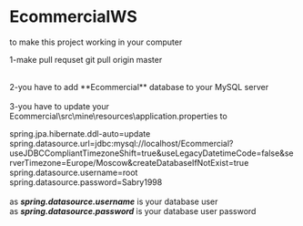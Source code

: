 # EcommercialWS
to make this project working in your computer 


1-make pull requset
git pull origin master

<br/>
2-you have to add **Ecommercial** database to your MySQL server
<br/><br/>
3-you have to update your Ecommercial\src\mine\resources\application.properties to<br/>

spring.jpa.hibernate.ddl-auto=update<br/>
spring.datasource.url=jdbc:mysql://localhost/Ecommercial?useJDBCCompliantTimezoneShift=true&useLegacyDatetimeCode=false&serverTimezone=Europe/Moscow&createDatabaseIfNotExist=true
<br/>spring.datasource.username=root<br/>
spring.datasource.password=Sabry1998<br/>
<br/>
as _**spring.datasource.username**_ is your database user<br/>
as _**spring.datasource.password**_ is your database user password

